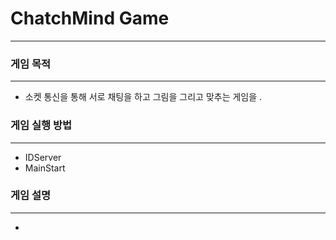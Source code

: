# ChatchMind Game
----------------------------------------
### 게임 목적
----------------------------------------
- 소켓 통신을 통해 서로 채팅을 하고 그림을 그리고 맞추는 게임을 .

### 게임 실행 방법
----------------------------------------
- IDServer
- MainStart

### 게임 설명 
----------------------------------------
- 
